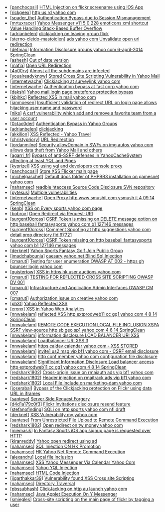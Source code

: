 * [[panchocosil](https://hackerone.com/panchocosil)] [HTML Injection on flickr screename using IOS App](https://hackerone.com/reports/1483)
* [[rickgeex](https://hackerone.com/rickgeex)] [http  us rd yahoo com ](https://hackerone.com/reports/12035)
* [[spader_the](https://hackerone.com/spader_the)] [Authentication Bypass due to Session Mismanagement](https://hackerone.com/reports/10912)
* [[mrtuxracer](https://hackerone.com/mrtuxracer)] [Yahoo Messenger v11 5 0 228 emoticons xml shortcut Value Handling Stack-Based Buffer Overflow](https://hackerone.com/reports/10767)
* [[adrianbelen](https://hackerone.com/adrianbelen)] [clickjacking on leaving group flick ](https://hackerone.com/reports/7745)
* [[sterno-cleido-mastoidien](https://hackerone.com/sterno-cleido-mastoidien)] [ads yahoo com Unvalidate open url redirection](https://hackerone.com/reports/7731)
* [[defmax](https://hackerone.com/defmax)] [Information Disclosure groups yahoo com 6-april-2014  SpringClean](https://hackerone.com/reports/5986)
* [[ashesh](https://hackerone.com/ashesh)] [Out of date version](https://hackerone.com/reports/5221)
* [[mafia](https://hackerone.com/mafia)] [Open URL Redirection](https://hackerone.com/reports/4521)
* [[4p00rv](https://hackerone.com/4p00rv)] [Almost all the subdomains are infected ](https://hackerone.com/reports/4359)
* [[youalreadyknow](https://hackerone.com/youalreadyknow)] [Stored Cross Site Scripting Vulnerability in Yahoo Mail](https://hackerone.com/reports/4277)
* [[internetwache](https://hackerone.com/internetwache)] [Clickjacking at surveylink yahoo com](https://hackerone.com/reports/3578)
* [[internetwache](https://hackerone.com/internetwache)] [Authentication bypass at fast corp yahoo com](https://hackerone.com/reports/3577)
* [[daksh](https://hackerone.com/daksh)] [Yahoo mail login page bruteforce protection bypass](https://hackerone.com/reports/2596)
* [[kbjhkc](https://hackerone.com/kbjhkc)] [Reflected XSS in mail yahoo com](https://hackerone.com/reports/2240)
* [[janmoesen](https://hackerone.com/janmoesen)] [Insufficient validation of redirect URL on login page allows hijacking user name and password](https://hackerone.com/reports/2126)
* [[niks](https://hackerone.com/niks)] [A csrf vulnerability which add and remove a favorite team from a user account ](https://hackerone.com/reports/1620)
* [[0ctac0der](https://hackerone.com/0ctac0der)] [Authentication Bypass in Yahoo Groups](https://hackerone.com/reports/1209)
* [[adrianbelen](https://hackerone.com/adrianbelen)] [clickjacking ](https://hackerone.com/reports/1207)
* [[akkilion](https://hackerone.com/akkilion)] [XSS Reflected - Yahoo Travel](https://hackerone.com/reports/1553)
* [[christypriory](https://hackerone.com/christypriory)] [URL Redirection](https://hackerone.com/reports/1429)
* [[jordanmilne](https://hackerone.com/jordanmilne)] [Security allowDomain   in SWFs on img autos yahoo com allows data theft from Yahoo Mail and others ](https://hackerone.com/reports/1171)
* [[agarri_fr](https://hackerone.com/agarri_fr)] [Bypass of anti-SSRF defenses in YahooCacheSystem affecting at least YQL and Pipes ](https://hackerone.com/reports/1066)
* [[kyprizel](https://hackerone.com/kyprizel)] [XSS using yql and developers console proxy](https://hackerone.com/reports/1011)
* [[panchocosil](https://hackerone.com/panchocosil)] [Store XSS Flicker main page](https://hackerone.com/reports/940)
* [[michelgaschet](https://hackerone.com/michelgaschet)] [Default docs folder of PHPBB3 installation on gamesnet yahoo com](https://hackerone.com/reports/17506)
* [[nahamsec](https://hackerone.com/nahamsec)] [readble htaccess  Source Code Disclosure   SVN repository ](https://hackerone.com/reports/7813)
* [[pytesus](https://hackerone.com/pytesus)] [Multiple vulnerabilities](https://hackerone.com/reports/14248)
* [[internetwache](https://hackerone.com/internetwache)] [Open Proxy http  www smushit com ysmush it  4 09 14  SpringClean](https://hackerone.com/reports/6704)
* [[kenb](https://hackerone.com/kenb)] [XSS on Every sports yahoo com page](https://hackerone.com/reports/2168)
* [[bobrov](https://hackerone.com/bobrov)] [Open Redirect via Request-URI](https://hackerone.com/reports/15298)
* [[surgent10cross](https://hackerone.com/surgent10cross)] [CSRF Token is missing on DELETE message option on http  baseball fantasysports yahoo com b1 127146 messages](https://hackerone.com/reports/6702)
* [[surgent10cross](https://hackerone.com/surgent10cross)] [Comment Spoofing at http  suggestions yahoo com detail prop directory fid 97721](https://hackerone.com/reports/6665)
* [[surgent10cross](https://hackerone.com/surgent10cross)] [CSRF Token missing on http  baseball fantasysports yahoo com b1 127146 messages](https://hackerone.com/reports/6700)
* [[derknet](https://hackerone.com/derknet)] [Yahoo Sports Fantasy Golf Join Public Group ](https://hackerone.com/reports/16414)
* [[imadchabounia](https://hackerone.com/imadchabounia)] [caesary yahoo net Blind Sql Injection](https://hackerone.com/reports/21899)
* [[cmaruti](https://hackerone.com/cmaruti)] [Testing for user enumeration OWASP  AT  002 - https  gh bouncer login yahoo com](https://hackerone.com/reports/12708)
* [[quistertow](https://hackerone.com/quistertow)] [XSS in https  hk user auctions yahoo com](https://hackerone.com/reports/7266)
* [[cmaruti](https://hackerone.com/cmaruti)] [TESTING FOR REFLECTED CROSS SITE SCRIPTING OWASP  DV  001 ](https://hackerone.com/reports/12011)
* [[cmaruti](https://hackerone.com/cmaruti)] [Infrastructure and Application Admin Interfaces OWASP  CM  007 ](https://hackerone.com/reports/11414)
* [[cmaruti](https://hackerone.com/cmaruti)] [Authorization issue on creative yahoo com](https://hackerone.com/reports/12685)
* [[ph3t](https://hackerone.com/ph3t)] [Yahoo Reflected XSS](https://hackerone.com/reports/18279)
* [[eronx](https://hackerone.com/eronx)] [XSS in Yahoo Web Analytics](https://hackerone.com/reports/5442)
* [[nnwakelam](https://hackerone.com/nnwakelam)] [reflected XSS http  extprodweb11 cc gq1 yahoo com  4 8 14  SpringClean](https://hackerone.com/reports/6195)
* [[nnwakelam](https://hackerone.com/nnwakelam)] [REMOTE CODE EXECUTION LOCAL FILE INCLUSION XSPA SSRF view-source http  sb geo sp1 yahoo com  4 6 14  SpringClean](https://hackerone.com/reports/6674)
* [[nnwakelam](https://hackerone.com/nnwakelam)] [information disclosure LOAD BALANCER  URI XSS ](https://hackerone.com/reports/8284)
* [[nnwakelam](https://hackerone.com/nnwakelam)] [Loadbalancer  URI XSS 3](https://hackerone.com/reports/9703)
* [[nnwakelam](https://hackerone.com/nnwakelam)] [https  caldav calendar yahoo com - XSS STORED ](https://hackerone.com/reports/8281)
* [[nnwakelam](https://hackerone.com/nnwakelam)] [invite1 us2 msg vip bf1 yahoo com - CSRF email disclosure](https://hackerone.com/reports/7608)
* [[nnwakelam](https://hackerone.com/nnwakelam)] [http  conf member yahoo com configuration file disclosure](https://hackerone.com/reports/2598)
* [[nnwakelam](https://hackerone.com/nnwakelam)] [Significant Information Disclosure Load balancer access http  extprodweb11 cc gq1 yahoo com  4 8 14  SpringClean](https://hackerone.com/reports/6194)
* [[redshark1802](https://hackerone.com/redshark1802)] [Cross-origin issue on rmaiauth ads vip bf1 yahoo com](https://hackerone.com/reports/6268)
* [[redshark1802](https://hackerone.com/redshark1802)] [Header injection on rmaitrack ads vip bf1 yahoo com](https://hackerone.com/reports/6322)
* [[redshark1802](https://hackerone.com/redshark1802)] [Local File Include on marketing-dam yahoo com](https://hackerone.com/reports/7779)
* [[joserabal](https://hackerone.com/joserabal)] [Bypass of the Clickjacking protection on Flickr using data URL in iframes](https://hackerone.com/reports/7264)
* [[santese](https://hackerone.com/santese)] [Server Side Request Forgery](https://hackerone.com/reports/4461)
* [[d4d1a179c0f3](https://hackerone.com/d4d1a179c0f3)] [Flickr Invitations disclosure resend feature ](https://hackerone.com/reports/1533)
* [[stefanofinding](https://hackerone.com/stefanofinding)] [SQLi on http  sports yahoo com nfl draft](https://hackerone.com/reports/1538)
* [[derknet](https://hackerone.com/derknet)] [XSS Vulnerability my yahoo com ](https://hackerone.com/reports/4256)
* [[santese](https://hackerone.com/santese)] [From Unrestricted File Upload to Remote Command Execution](https://hackerone.com/reports/4836)
* [[redshark1802](https://hackerone.com/redshark1802)] [Open redirect on tw money yahoo com](https://hackerone.com/reports/4570)
* [[jniemasik](https://hackerone.com/jniemasik)] [In Fantasy Sports iOS app signup page is requested over HTTP](https://hackerone.com/reports/2101)
* [[kiranreddy](https://hackerone.com/kiranreddy)] [Yahoo open redirect using ad](https://hackerone.com/reports/2322)
* [[nahamsec](https://hackerone.com/nahamsec)] [SQL Injection ON HK Promotion](https://hackerone.com/reports/3039)
* [[nahamsec](https://hackerone.com/nahamsec)] [HK Yahoo Net Remote Command Execution](https://hackerone.com/reports/2127)
* [[alexandru](https://hackerone.com/alexandru)] [Local file inclusion ](https://hackerone.com/reports/1675)
* [[nahamsec](https://hackerone.com/nahamsec)] [XSS Yahoo Messenger Via Calendar Yahoo Com ](https://hackerone.com/reports/914)
* [[nahamsec](https://hackerone.com/nahamsec)] [Yahoo YQL Injection ](https://hackerone.com/reports/1407)
* [[nahamsec](https://hackerone.com/nahamsec)] [HTML Code Injection ](https://hackerone.com/reports/1376)
* [[jigarthakkar39](https://hackerone.com/jigarthakkar39)] [Vulnerability found XSS Cross site Scripting ](https://hackerone.com/reports/1258)
* [[nahamsec](https://hackerone.com/nahamsec)] [Directory Traversal ](https://hackerone.com/reports/1092)
* [[pbssubhash](https://hackerone.com/pbssubhash)] [ClickJacking on http  au launch yahoo com](https://hackerone.com/reports/1229)
* [[nahamsec](https://hackerone.com/nahamsec)] [Java Applet Execution On Y Messenger](https://hackerone.com/reports/933)
* [[smiegles](https://hackerone.com/smiegles)] [Cross-site scripting on the main page of flickr by tagging a user ](https://hackerone.com/reports/916)

